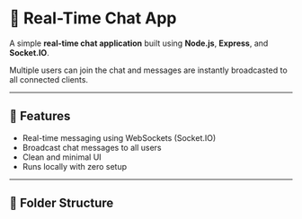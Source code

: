 # 💬 Real-Time Chat App

A simple **real-time chat application** built using **Node.js**, **Express**, and **Socket.IO**.

Multiple users can join the chat and messages are instantly broadcasted to all connected clients.

---

## 🚀 Features

- Real-time messaging using WebSockets (Socket.IO)
- Broadcast chat messages to all users
- Clean and minimal UI
- Runs locally with zero setup

---

## 📂 Folder Structure


